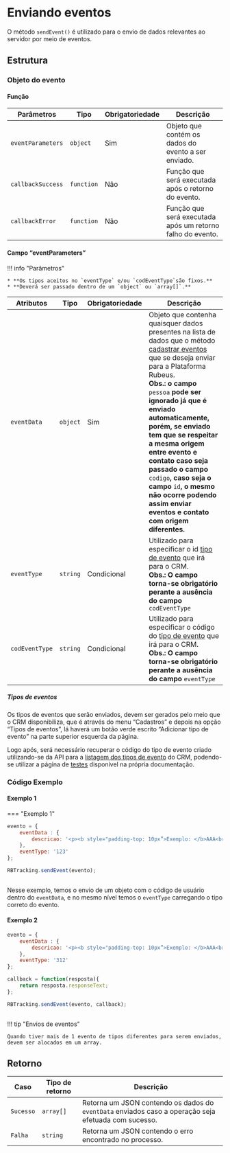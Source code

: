 
# Enviando eventos

O método `sendEvent()` é utilizado para o envio de dados relevantes ao servidor por meio de eventos.

## Estrutura

### Objeto do evento

#### Função
| Parâmetros | Tipo | Obrigatoriedade | Descrição | 
| --- | --- | --- | --- |
| `eventParameters` | `object` | Sim | Objeto que contém os dados do evento a ser enviado. | 
| `callbackSuccess` | `function` | Não | Função que será executada após o retorno do evento.  | 
| `callbackError` | `function` | Não | Função que será executada após um retorno falho do evento.  | 

#### Campo “eventParameters”

!!! info "Parâmetros"

    * **Os tipos aceitos no `eventType` e/ou `codEventType`são fixos.**
    * **Deverá ser passado dentro de um `object` ou `array[]`.**

| Atributos | Tipo | Obrigatoriedade | Descrição | 
| --- | --- | --- | --- |
| `eventData` | `object` | Sim | Objeto que contenha quaisquer dados presentes na lista de dados que o método [cadastrar eventos](/api_crm/evento/#cadastro-de-eventos) que se deseja enviar para a Plataforma Rubeus.<br>**Obs.: o campo** `pessoa` **pode ser ignorado já que é enviado automaticamente, porém, se enviado tem que se respeitar a mesma origem entre evento e contato caso seja passado o campo** `codigo`**, caso seja o campo** `id`**, o mesmo não ocorre podendo assim enviar eventos e contato com origem diferentes.** | 
| `eventType` | `string` | Condicional | Utilizado para especificar o id [tipo de evento](/api_crm/evento/#listar-tipos-de-eventos) que irá para o CRM.**<br>Obs.: O campo torna-se obrigatório perante a ausência do campo** `codEventType` | 
| `codEventType` | `string` | Condicional | Utilizado para especificar o código do [tipo de evento](/api_crm/evento/#listar-tipos-de-eventos) que irá para o CRM.**<br>Obs.: O campo torna-se obrigatório perante a ausência do campo** `eventType` | 

##### Tipos de eventos

Os tipos de eventos que serão enviados, devem ser gerados pelo meio que o CRM disponibiliza, que é através do menu “Cadastros” e depois na opção “Tipos de eventos”, lá haverá um botão verde escrito “Adicionar tipo de evento” na parte superior esquerda da página. 

Logo após, será necessário recuperar o código do tipo de evento criado utilizando-se da API para a [listagem dos tipos de evento](/api_crm/evento/#listar-tipos-de-eventos) do CRM, podendo-se utilizar a página de [testes](/methodstest) disponível na própria documentação.

### Código Exemplo

#### Exemplo 1

=== "Exemplo 1"
``` javascript tab="JavaScript"
evento = {
    eventData : {
        descricao: '<p><b style="padding-top: 10px”>Exemplo: </b>AAA<br><b style=”padding-top: 10px”>Dispositivo: </b>Desktop<br></p>'
    },
    eventType: '123'
};

RBTracking.sendEvent(evento);
   
```

Nesse exemplo, temos o envio de um objeto com o código de usuário dentro do `eventData`, e no mesmo nível temos o `eventType` carregando o tipo correto do evento.

#### Exemplo 2


``` javascript tab="JavaScript"
evento = {
	eventData : {
	    descricao: '<p><b style="padding-top: 10px”>Exemplo: </b>AAA<br><b style=”padding-top: 10px”>Dispositivo: </b>Desktop<br></p>' 
    },
    eventType: '312'
};

callback = function(resposta){
	return resposta.responseText;
};

RBTracking.sendEvent(evento, callback);
   
```

!!! tip "Envios de eventos"

	Quando tiver mais de 1 evento de tipos diferentes para serem enviados, devem ser alocados em um array.

## Retorno

| Caso | Tipo de retorno | Descrição | 
| --- | --- | --- |
| `Sucesso` | `array[]` | Retorna um JSON contendo os dados do `eventData` enviados caso a operação seja efetuada com sucesso. | 
| `Falha` | `string` | Retorna um JSON contendo o erro encontrado no processo. | 

